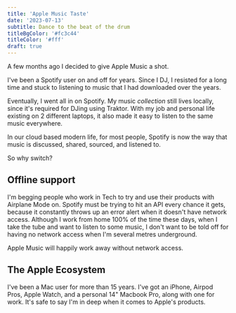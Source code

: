 ```yaml
---
title: 'Apple Music Taste'
date: '2023-07-13'
subtitle: Dance to the beat of the drum
titleBgColor: '#fc3c44'
titleColor: '#fff'
draft: true
---
```


A few months ago I decided to give Apple Music a shot.

I've been a Spotify user on and off for years. Since I DJ, I resisted for a long time and stuck to listening to music that I had downloaded over the years.

Eventually, I went all in on Spotify. My music _collection_ still lives locally, since it's required for DJing using Traktor. With my job and personal life existing on 2 different laptops, it also made it easy to listen to the same music everywhere.

In our cloud based modern life, for most people, Spotify is now the way that music is discussed, shared, sourced, and listened to.

So why switch?

## Offline support

I'm begging people who work in Tech to try and use their products with Airplane Mode on. Spotify must be trying to hit an API every chance it gets, because it constantly throws up an error alert when it doesn't have network access. Although I work from home 100% of the time these days, when I take the tube and want to listen to some music, I don't want to be told off for having no network access when I'm several metres underground.

Apple Music will happily work away without network access.

## The Apple Ecosystem

I've been a Mac user for more than 15 years. I've got an iPhone, Airpod Pros, Apple Watch, and a personal 14" Macbook Pro, along with one for work. It's safe to say I'm in deep when it comes to Apple's products.
